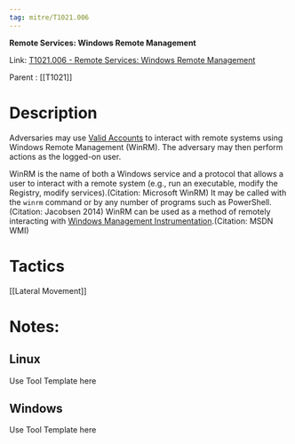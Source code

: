 ```yaml
---
tag: mitre/T1021.006
---
```


**Remote Services: Windows Remote Management**

Link: [T1021.006 - Remote Services: Windows Remote Management](https://attack.mitre.org/techniques/T1021/006)

Parent : [[T1021]]


# Description

Adversaries may use [Valid Accounts](https://attack.mitre.org/techniques/T1078) to interact with remote systems using Windows Remote Management (WinRM). The adversary may then perform actions as the logged-on user.

WinRM is the name of both a Windows service and a protocol that allows a user to interact with a remote system (e.g., run an executable, modify the Registry, modify services).(Citation: Microsoft WinRM) It may be called with the `winrm` command or by any number of programs such as PowerShell.(Citation: Jacobsen 2014) WinRM  can be used as a method of remotely interacting with [Windows Management Instrumentation](https://attack.mitre.org/techniques/T1047).(Citation: MSDN WMI)

# Tactics


[[Lateral Movement]]


# Notes:

## Linux

Use Tool Template here

## Windows

Use Tool Template here